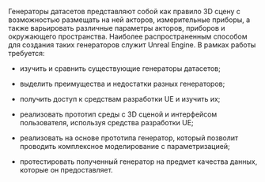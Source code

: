 Генераторы датасетов представляют собой как правило 3D сцену с
возможностью размещать на ней акторов, измерительные приборы, а также
варьировать различные параметры акторов, приборов и окружающего
пространства. Наиболее распространенным способом для создания таких
генераторов служит Unreal Engine.
В рамках работы требуется:

* изучить и сравнить существующие генераторы датасетов;

* выделить преимущества и недостатки разных генераторов;

* получить доступ к средствам разработки UE и изучить их;

* реализовать прототип среды с 3D сценой и интерфейсом пользователя,
используя средства разработки UE;

* реализовать на основе прототипа генератор, который позволит
проводить комплексное моделирование с параметризацией;

* протестировать полученный генератор на предмет качества данных,
которые он предоставляет.


